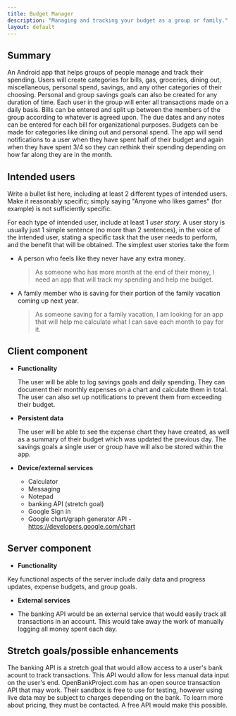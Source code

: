 ```yaml
---
title: Budget Manager
description: "Managing and tracking your budget as a group or family."
layout: default
---
```


## Summary

An Android app that helps groups of people manage and track their spending. Users will create categories for bills, gas, groceries, dining out, miscellaneous, personal spend, savings, and any other categories of their choosing. Personal and group savings goals can also be created for any duration of time.
Each user in the group will enter all transactions made on a daily basis. Bills can be entered and split up between the members of the group according to whatever is agreed upon. The due dates and any notes can be entered for each bill for organizational purposes. Budgets can be made for categories like dining out and personal spend. The app will send notifications to a user when they have spent half of their budget and again when they have spent 3/4 so they can rethink their spending depending on how far along they are in the month. 
## Intended users

Write a bullet list here, including at least 2 different types of intended users. Make it reasonably specific; simply saying "Anyone who likes games" (for example) is not sufficiently specific.

For each type of intended user, include at least 1 _user story_. A user story is usually just 1 simple sentence (no more than 2 sentences), in the voice of the intended user, stating a specific task that the user needs to perform, and the benefit that will be obtained. The simplest user stories take the form 
* A person who feels like they never have any extra money.

	> As someone who has more month at the end of their money, I need an app that will track my spending and help me budget.

* A family member who is saving for their portion of the family vacation coming up next year.

	> As someone saving for a family vacation, I am looking for an app that will help me calculate what I can save each month to pay for it.

## Client component

* **Functionality**

    The user will be able to log savings goals and daily spending. They can document their monthly expenses on a chart and calculate them in total. The user can also set up notifications to prevent them from exceeding their budget.

* **Persistent data**

    The user will be able to see the expense chart they have created, as well as a summary of their budget which was updated the previous day. The savings goals a single user or group have will also be stored within the app.
    
* **Device/external services**

    * Calculator
	* Messaging
	* Notepad
	* banking API (stretch goal)
	* Google Sign in
	* Google chart/graph generator API
		-https://developers.google.com/chart
    
## Server component

* **Functionality**

Key functional aspects of the server include daily data and progress updates, expense budgets, and group goals.
    
* **External services**

* The banking API would be an external service that would easily track all transactions in an account. This would take away the work of manually logging all money spent each day. 

    
## Stretch goals/possible enhancements 

The banking API is a stretch goal that would allow access to a user's bank acount to track transactions. This API would allow for less manual data input on the user's end. OpenBankProject.com has an open source transaction API that may work. Their sandbox is free to use for testing, however using live data may be subject to charges depending on the bank. To learn more about pricing, they must be contacted. A free API would make this possible. 